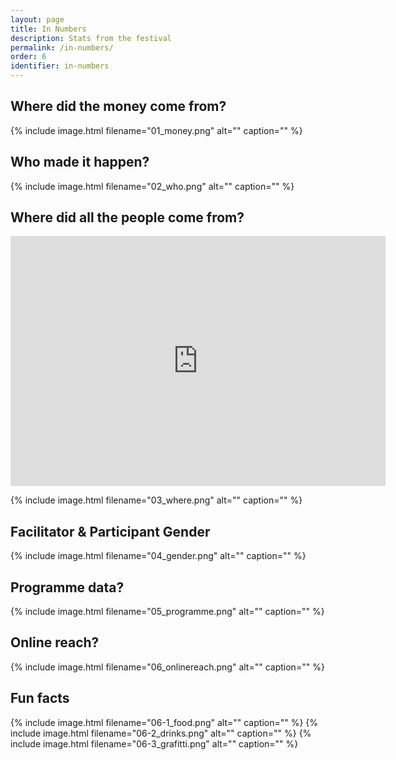 ```yaml
---
layout: page
title: In Numbers
description: Stats from the festival
permalink: /in-numbers/
order: 6
identifier: in-numbers
---
```


## Where did the money come from?

{% include image.html filename="01_money.png" alt="" caption="" %}

## Who made it happen?

{% include image.html filename="02_who.png" alt="" caption="" %}

## Where did all the people come from?

<iframe src="http://cf.datawrapper.de/6zYxV/5/" frameborder="0" allowtransparency="true" allowfullscreen="allowfullscreen" webkitallowfullscreen="webkitallowfullscreen" mozallowfullscreen="mozallowfullscreen" oallowfullscreen="oallowfullscreen" msallowfullscreen="msallowfullscreen" width="600" height="400"></iframe>

{% include image.html filename="03_where.png" alt="" caption="" %}

## Facilitator &amp; Participant Gender

{% include image.html filename="04_gender.png" alt="" caption="" %}

## Programme data?

{% include image.html filename="05_programme.png" alt="" caption="" %}

## Online reach?

{% include image.html filename="06_onlinereach.png" alt="" caption="" %}

## Fun facts

{% include image.html filename="06-1_food.png" alt="" caption="" %}
{% include image.html filename="06-2_drinks.png" alt="" caption="" %}
{% include image.html filename="06-3_grafitti.png" alt="" caption="" %}

